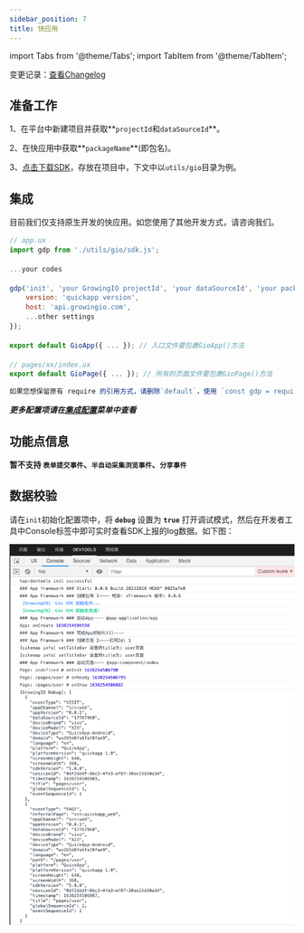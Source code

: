 ```yaml
---
sidebar_position: 7
title: 快应用
---
```


import Tabs from '@theme/Tabs';
import TabItem from '@theme/TabItem';

变更记录：[查看Changelog](/docs/miniprogram/version)

## 准备工作

1、在平台中新建项目并获取**`projectId`和`dataSourceId`**。

2、在快应用中获取**`packageName`**(即包名)。

3、[点击下载SDK](https://assets.giocdn.com/sdk/cdp/3.0/gio-minp.js)，存放在项目中，下文中以`utils/gio`目录为例。

## 集成

目前我们仅支持原生开发的快应用。如您使用了其他开发方式，请咨询我们。

```js
// app.ux
import gdp from './utils/gio/sdk.js';

...your codes

gdp('init', 'your GrowingIO projectId', 'your dataSourceId', 'your packageName', {
    version: 'quickapp version',
    host: 'api.growingio.com',
    ...other settings
});

export default GioApp({ ... }); // 入口文件要包裹GioApp()方法

// pages/xx/index.ux
export default GioPage({ ... }); // 所有的页面文件要包裹GioPage()方法
```

```js
如果您想保留原有 require 的引用方式，请删除`default`，使用 `const gdp = require('./utils/gio/sdk.js');` 即可。
```

***更多配置项请在[集成配置](/docs/miniprogram/3.5/initSettings)菜单中查看***

## 功能点信息

**暂不支持 `表单提交事件`、`半自动采集浏览事件`、`分享事件`**

## 数据校验

请在`init`初始化配置项中，将 **`debug`** 设置为 **`true`** 打开调试模式，然后在开发者工具中Console标签中即可实时查看SDK上报的log数据。如下图：

![debugLog](/img/miniprogram/quickapp_debug.png)
